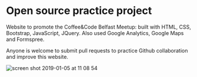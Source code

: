 # Open source practice project

Website to promote the Coffee&Code Belfast Meetup: built with HTML, CSS, Bootstrap, JavaScript, JQuery. Also used Google Analytics, Google Maps and Formspree.

Anyone is welcome to submit pull requests to practice Github collaboration and improve this website.

![screen shot 2019-01-05 at 11 08 54](https://user-images.githubusercontent.com/38971399/50723803-5cf53700-10da-11e9-8657-58cb2466ed9b.png)
